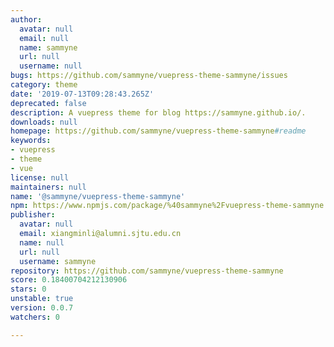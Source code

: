 ```yaml
---
author:
  avatar: null
  email: null
  name: sammyne
  url: null
  username: null
bugs: https://github.com/sammyne/vuepress-theme-sammyne/issues
category: theme
date: '2019-07-13T09:28:43.265Z'
deprecated: false
description: A vuepress theme for blog https://sammyne.github.io/.
downloads: null
homepage: https://github.com/sammyne/vuepress-theme-sammyne#readme
keywords:
- vuepress
- theme
- vue
license: null
maintainers: null
name: '@sammyne/vuepress-theme-sammyne'
npm: https://www.npmjs.com/package/%40sammyne%2Fvuepress-theme-sammyne
publisher:
  avatar: null
  email: xiangminli@alumni.sjtu.edu.cn
  name: null
  url: null
  username: sammyne
repository: https://github.com/sammyne/vuepress-theme-sammyne
score: 0.18400704212130906
stars: 0
unstable: true
version: 0.0.7
watchers: 0

---
```


